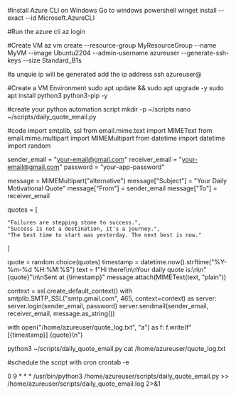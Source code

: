 #Install Azure CLI on Windows Go to windows powershell 
winget install --exact --id Microsoft.AzureCLI

#Run the azure cli
az login

#Create VM
az vm create --resource-group MyResourceGroup --name MyVM --image Ubuntu2204 --admin-username azureuser --generate-ssh-keys --size Standard_B1s

#a unquie ip will be generated add the ip address
ssh azureuser@<public-ip>

#Create a VM Environment
sudo apt update && sudo apt upgrade -y
sudo apt install python3 python3-pip -y

#create your python automation script
mkdir -p ~/scripts
nano ~/scripts/daily_quote_email.py

#code
import smtplib, ssl
from email.mime.text import MIMEText
from email.mime.multipart import MIMEMultipart
from datetime import datetime
import random

sender_email = "your-email@gmail.com"
receiver_email = "your-email@gmail.com"
password = "your-app-password"  

message = MIMEMultipart("alternative")
message["Subject"] = "Your Daily Motivational Quote"
message["From"] = sender_email
message["To"] = receiver_email

quotes = [

    "Failures are stepping stone to success.",
    "Success is not a destination, it's a journey.",
    "The best time to start was yesterday. The next best is now."
    
]

quote = random.choice(quotes)
timestamp = datetime.now().strftime("%Y-%m-%d %H:%M:%S")
text = f"Hi there!\n\nYour daily quote is:\n\n\"{quote}\"\n\nSent at {timestamp}"
message.attach(MIMEText(text, "plain"))

context = ssl.create_default_context()
with smtplib.SMTP_SSL("smtp.gmail.com", 465, context=context) as server:
    server.login(sender_email, password)
    server.sendmail(sender_email, receiver_email, message.as_string())

with open("/home/azureuser/quote_log.txt", "a") as f:
    f.write(f"[{timestamp}] {quote}\n")





python3 ~/scripts/daily_quote_email.py
cat /home/azureuser/quote_log.txt

#schedule the script with cron
crontab -e

0 9 * * * /usr/bin/python3 /home/azureuser/scripts/daily_quote_email.py >> /home/azureuser/scripts/daily_quote_email.log 2>&1

